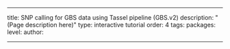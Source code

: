 ---

title: SNP calling for GBS data using Tassel pipeline (GBS.v2)
description: "(Page description here)"
type: interactive tutorial
order: 4
tags: 
packages: 
level: 
author: 

---